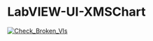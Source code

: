 # LabVIEW-UI-XMSChart

[![Check_Broken_VIs](https://github.com/NEVSTOP-LAB/LabVIEW-UI-XMSChart/actions/workflows/Check_Broken_VIs.yml/badge.svg)](https://github.com/NEVSTOP-LAB/LabVIEW-UI-XMSChart/actions/workflows/Check_Broken_VIs.yml)
